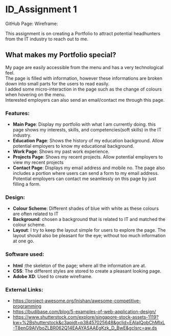 # ID_Assignment 1
GitHub Page:
Wireframe:

This assignment is on creating a Portfolio to attract potential headhunters from the IT industry to reach out to me.
<br>


## What makes my Portfolio special?<br>
My page are easily accessible from the menu and has a very technological feel. <br>
The page is filled with information, however these informations are broken down into small parts for the users to read easily.<br>
I added some micro-interaction in the page such as the change of colours when hovering on the menu.<br>
Interested employers can also send an email/contact me through this page. 

### Features:

- __Main Page__: Display my portfolio with what I am currently doing. this page shows my interests, skills, and competencies(soft skills) in the IT industry.
- __Education Page__: Shows the history of my education background. Allow potential employers to know my educational background.
- __Work Page__: Shows my past work experience.
- __Projects Page__: Shows my recent projects. Allow potential employers to view my recent projects
- __Contact Page__: Displays my email address and mobile no. The page also includes a portion where users can send a form to my email address. Potential employers can contact me seamlessly on this page by just filling a form.


### Design:
- __Colour Scheme__: Different shades of blue with white as these colours are often related to IT
- __Background__: chosen a background that is related to IT and matched the colour scheme.
- __Layout__: I try to keep the layout simple for users to explore the page. The layout should also be pleasant for the eye; without too much information at one go.


### Software used:
- __html__ :the skeleton of the page; where all the information are at.
- __CSS__: The different styles are stored to create a pleasant looking page.
- __Adobe XD__: Used to create wireframe.

### External Links:
- https://project-awesome.org/lnishan/awesome-competitive-programming
- https://budibase.com/blog/5-examples-of-web-application-design/
- https://www.shutterstock.com/explore/singapore-stock-assets-1119?kw=%2Bshutterstock&c3apidt=p38457025648&gclid=EAIaIQobChMIxL-T8enG9AIVboZLBR062Q14EAAYASAAEgKzk_D_BwE&gclsrc=aw.ds


